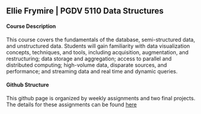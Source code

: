 ## Ellie Frymire | PGDV 5110 Data Structures

#### Course Description

This course covers the fundamentals of the database, semi-structured data, and 
unstructured data. Students will gain familiarity with data visualization concepts, 
techniques, and tools, including acquisition, augmentation, and restructuring; 
data storage and aggregation; access to parallel and distributed computing; 
high-volume data, disparate sources, and performance; and streaming data and 
real time and dynamic queries.

#### Github Structure

This github page is organized by weekly assignments and two final projects. The
details for these assignments can be found [here](https://github.com/visualizedata/data-structures)